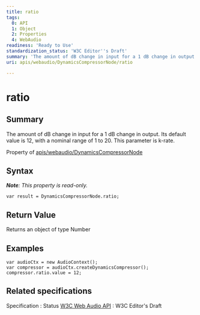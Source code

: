 ```yaml
---
title: ratio
tags:
  0: API
  1: Object
  2: Properties
  4: WebAudio
readiness: 'Ready to Use'
standardization_status: 'W3C Editor''s Draft'
summary: 'The amount of dB change in input for a 1 dB change in output. Its default value is 12, with a nominal range of 1 to 20. This parameter is k-rate.'
uri: apis/webaudio/DynamicsCompressorNode/ratio

---
```

# ratio

## Summary

The amount of dB change in input for a 1 dB change in output. Its default value is 12, with a nominal range of 1 to 20. This parameter is k-rate.

<span data-meta="applies_to" data-type="key">Property of <span data-type="value">[apis/webaudio/DynamicsCompressorNode](/apis/webaudio/DynamicsCompressorNode)</span></span>

## Syntax

***Note**: This property is read-only.*

``` {.js}
var result = DynamicsCompressorNode.ratio;
```

## Return Value

<span data-meta="return" data-type="key">Returns an object of type <span data-type="value">Number</span></span>

## Examples

``` {.js}
var audioCtx = new AudioContext();
var compressor = audioCtx.createDynamicsCompressor();
compressor.ratio.value = 12;
```

## Related specifications

Specification
:   Status
[W3C Web Audio API](http://webaudio.github.io/web-audio-api/)
:   W3C Editor's Draft

